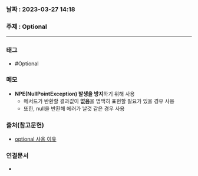 ### 날짜 : 2023-03-27 14:18
### 주제 : Optional
---
### 태그
* #Optional

### 메모
* **NPE(NullPointException) 발생을 방지**하기 위해 사용
	* 메서드가 반환할 결과값이 **없음**을 명백히 표현할 필요가 있을 경우 사용
	* 또한, null을 반환해 에러가 날것 같은 경우 사용

### 출처(참고문헌)
-  [optional 사용 이유](https://velog.io/@hope1213/Optional%EC%9D%80-%EC%99%9C-%EC%82%AC%EC%9A%A9%ED%95%98%EB%8A%94%EC%A7%80-%EC%82%AC%EC%9A%A9%EC%8B%9C-%EC%A3%BC%EC%9D%98%EC%82%AC%ED%95%AD)

### 연결문서
- 